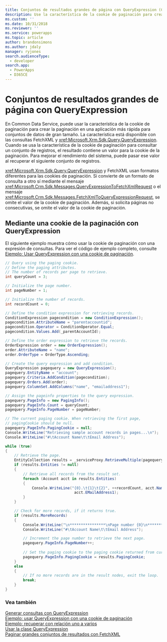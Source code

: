 ```yaml
---
title: Conjuntos de resultados grandes de página con QueryExpression (Common Data Service) | Microsoft Docs
description: Use la característica de la cookie de paginación para crear la paginación en una aplicación más rápida para conjuntos de datos de gran tamaño. La característica está disponible con las consultas FetchXML y QueryExpression
ms.custom: ''
ms.date: 10/31/2018
ms.reviewer: ''
ms.service: powerapps
ms.topic: article
author: brandonsimons
ms.author: jdaly
manager: ryjones
search.audienceType:
  - developer
search.app:
  - PowerApps
  - D365CE
---
```

# <a name="page-large-result-sets-with-queryexpression"></a>Conjuntos de resultados grandes de página con QueryExpression

En Common Data Service, puede usar la característica de la cookie de paginación para crear la paginación en una aplicación más rápida para conjuntos de datos de gran tamaño. La característica está disponible con las consultas FetchXML y <xref:Microsoft.Xrm.Sdk.Query.QueryExpression>. Cuando se usa la característica de la cookie de paginación para consultar un conjunto de registros, el resultado contiene un valor para la cookie de la paginación. Para mejorar el rendimiento del sistema, puede pasar ese valor al recuperar el siguiente conjunto de registros.  
  
 <xref:Microsoft.Xrm.Sdk.Query.QueryExpression> y FetchXML usan formatos diferentes para las cookies de paginación. Si convierte de un formato de consulta a otro sí mediante el mensaje <xref:Microsoft.Crm.Sdk.Messages.QueryExpressionToFetchXmlRequest> o el mensaje <xref:Microsoft.Crm.Sdk.Messages.FetchXmlToQueryExpressionRequest>, se omite el valor de la cookie de paginación. Además, si solicita páginas no consecutivas, se omite el valor de la cookie de paginación.  
  
<a name="QueryExpression"></a>   
## <a name="using-a-paging-cookie-with-queryexpression"></a>Mediante una cookie de la paginación con QueryExpression  
 El siguiente ejemplo muestra cómo usar la cookie de paginación con una expresión de consultas. Para ver el código de ejemplo completo, consulte [Ejemplo: Usar QueryExpression con una cookie de paginación](../org-service/samples/use-queryexpression-with-a-paging-cookie.md).  
  
```csharp
// Query using the paging cookie.
// Define the paging attributes.
// The number of records per page to retrieve.
int queryCount = 3;

// Initialize the page number.
int pageNumber = 1;

// Initialize the number of records.
int recordCount = 0;

// Define the condition expression for retrieving records.
ConditionExpression pagecondition = new ConditionExpression();
pagecondition.AttributeName = "parentaccountid";
pagecondition.Operator = ConditionOperator.Equal;
pagecondition.Values.Add(_parentAccountId);

// Define the order expression to retrieve the records.
OrderExpression order = new OrderExpression();
order.AttributeName = "name";
order.OrderType = OrderType.Ascending;

// Create the query expression and add condition.
QueryExpression pagequery = new QueryExpression();
pagequery.EntityName = "account";
pagequery.Criteria.AddCondition(pagecondition);
pagequery.Orders.Add(order);
pagequery.ColumnSet.AddColumns("name", "emailaddress1");                   

// Assign the pageinfo properties to the query expression.
pagequery.PageInfo = new PagingInfo();
pagequery.PageInfo.Count = queryCount;
pagequery.PageInfo.PageNumber = pageNumber;

// The current paging cookie. When retrieving the first page, 
// pagingCookie should be null.
pagequery.PageInfo.PagingCookie = null;
Console.WriteLine("Retrieving sample account records in pages...\n");
Console.WriteLine("#\tAccount Name\t\tEmail Address"); 

while (true)
{
    // Retrieve the page.
    EntityCollection results = _serviceProxy.RetrieveMultiple(pagequery);
    if (results.Entities != null)
    {
        // Retrieve all records from the result set.
        foreach (Account acct in results.Entities)
        {
            Console.WriteLine("{0}.\t{1}\t{2}", ++recordCount, acct.Name,
                               acct.EMailAddress1);
        }
    }

    // Check for more records, if it returns true.
    if (results.MoreRecords)
    {
        Console.WriteLine("\n****************\nPage number {0}\n****************", pagequery.PageInfo.PageNumber);
        Console.WriteLine("#\tAccount Name\t\tEmail Address");

        // Increment the page number to retrieve the next page.
        pagequery.PageInfo.PageNumber++;
        
        // Set the paging cookie to the paging cookie returned from current results.
        pagequery.PageInfo.PagingCookie = results.PagingCookie;
    }
    else
    {
        // If no more records are in the result nodes, exit the loop.
        break;
    }
}
```

### <a name="see-also"></a>Vea también  
 [Generar consultas con QueryExpression](build-queries-with-queryexpression.md)   
 [Ejemplo: usar QueryExpression con una cookie de paginación](samples/use-queryexpression-with-a-paging-cookie.md)   
 [Ejemplo: recuperar con relación uno a varios](/dynamics365/customer-engagement/developer/retrieve-with-one-to-many-relationship)   
 [Usar la clase QueryExpression](use-queryexpression-class.md)   
 [Paginar grandes conjuntos de resultados con FetchXML](page-large-result-sets-with-fetchxml.md)